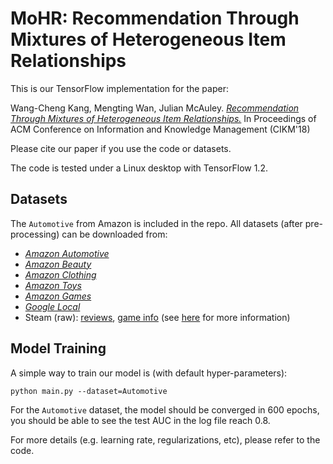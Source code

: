 # MoHR: Recommendation Through Mixtures of Heterogeneous Item Relationships

This is our TensorFlow implementation for the paper:

Wang-Cheng Kang, Mengting Wan, Julian McAuley. *[Recommendation Through Mixtures of Heterogeneous Item Relationships.](https://arxiv.org/pdf/1809.09739.pdf)* In Proceedings of ACM Conference on Information and Knowledge Management (CIKM'18)

Please cite our paper if you use the code or datasets.

The code is tested under a Linux desktop with TensorFlow 1.2.

## Datasets

The `Automotive` from Amazon is included in the repo. All datasets (after pre-processing) can be downloaded from:

- *[Amazon Automotive](http://cseweb.ucsd.edu/~wckang/MoHR/data/AutomotivePartitioned.npy)*
- *[Amazon Beauty](http://cseweb.ucsd.edu/~wckang/MoHR/data/BeautyPartitioned.npy)*
- *[Amazon Clothing](http://cseweb.ucsd.edu/~wckang/MoHR/data/ClothingPartitioned.npy)*
- *[Amazon Toys](http://cseweb.ucsd.edu/~wckang/MoHR/data/Toys_and_GamesPartitioned.npy)*
- *[Amazon Games](http://cseweb.ucsd.edu/~wckang/MoHR/data/Video_GamesPartitioned.npy)*
- *[Google Local](http://cseweb.ucsd.edu/~wckang/MoHR/data/GooglePartitioned.npy)*
- Steam (raw): [reviews](http://cseweb.ucsd.edu/~wckang/steam_reviews.json.gz), [game info](http://cseweb.ucsd.edu/~wckang/steam_games.json.gz) (see [here](https://github.com/kang205/SASRec) for more information)

## Model Training

A simple way to train our model is (with default hyper-parameters): 

```
python main.py --dataset=Automotive 
```

For the `Automotive` dataset, the model should be converged in 600 epochs, you should be able to see the test AUC in the log file reach 0.8.

For more details (e.g. learning rate, regularizations, etc), please refer to the code. 
